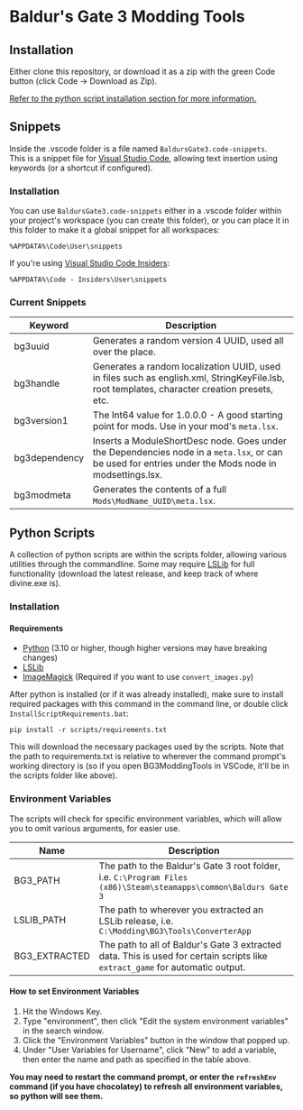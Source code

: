# Baldur's Gate 3 Modding Tools  

## Installation  

Either clone this repository, or download it as a zip with the green Code button (click Code -> Download as Zip).

[Refer to the python script installation section for more information.](#installation-1)

## Snippets  

Inside the .vscode folder is a file named `BaldursGate3.code-snippets`.  
This is a snippet file for [Visual Studio Code](https://code.visualstudio.com/), allowing text insertion using keywords (or a shortcut if configured).  

### Installation 

You can use `BaldursGate3.code-snippets` either in a .vscode folder within your project's workspace (you can create this folder), or you can place it in this folder to make it a global snippet for all workspaces:
```
%APPDATA%\Code\User\snippets
```
If you're using [Visual Studio Code Insiders](https://code.visualstudio.com/insiders/):
```
%APPDATA%\Code - Insiders\User\snippets
```

### Current Snippets

| Keyword | Description |
| ----------- | ----------- |
| bg3uuid | Generates a random version 4 UUID, used all over the place. |
| bg3handle | Generates a random localization UUID, used in files such as english.xml, StringKeyFile.lsb, root templates, character creation presets, etc. |
| bg3version1 | The Int64 value for 1.0.0.0 - A good starting point for mods. Use in your mod's `meta.lsx`. |
| bg3dependency | Inserts a ModuleShortDesc node. Goes under the Dependencies node in a `meta.lsx`, or can be used for entries under the Mods node in modsettings.lsx. |
| bg3modmeta | Generates the contents of a full `Mods\ModName_UUID\meta.lsx`. |

## Python Scripts  

A collection of python scripts are within the scripts folder, allowing various utilities through the commandline. Some may require [LSLib](https://github.com/Norbyte/lslib) for full functionality (download the latest release, and keep track of where divine.exe is).  
### Installation  
#### Requirements  

* [Python](https://www.python.org/downloads/) (3.10 or higher, though higher versions may have breaking changes)
* [LSLib](https://github.com/Norbyte/lslib/releases/latest)
* [ImageMagick](https://imagemagick.org/script/download.php) (Required if you want to use `convert_images.py`)

After python is installed (or if it was already installed), make sure to install required packages with this command in the command line, or double click `InstallScriptRequirements.bat`:
```
pip install -r scripts/requirements.txt
```
This will download the necessary packages used by the scripts. 
Note that the path to requirements.txt is relative to wherever the command prompt's working directory is (so if you open BG3ModdingTools in VSCode, it'll be in the scripts folder like above).

### Environment Variables  

The scripts will check for specific environment variables, which will allow you to omit various arguments, for easier use.

| Name | Description |
| ----------- | ----------- |
| BG3_PATH | The path to the Baldur's Gate 3 root folder, i.e. `C:\Program Files (x86)\Steam\steamapps\common\Baldurs Gate 3` |
| LSLIB_PATH | The path to wherever you extracted an LSLib release, i.e. `C:\Modding\BG3\Tools\ConverterApp` |
| BG3_EXTRACTED | The path to all of Baldur's Gate 3 extracted data. This is used for certain scripts like `extract_game` for automatic output. |

#### How to set Environment Variables  

1. Hit the Windows Key.
2. Type "environment", then click "Edit the system environment variables" in the search window.
3. Click the "Environment Variables" button in the window that popped up.
4. Under "User Variables for Username", click "New" to add a variable, then enter the name and path as specified in the table above.

**You may need to restart the command prompt, or enter the `refreshEnv` command (if you have chocolatey) to refresh all environment variables, so python will see them.**
